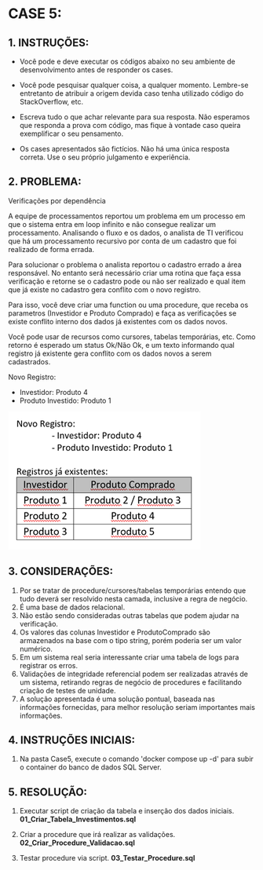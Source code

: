 # CASE 5:

## 1. INSTRUÇÕES:
- Você pode e deve executar os códigos abaixo no seu ambiente de desenvolvimento antes de responder os cases.

- Você pode pesquisar qualquer coisa, a qualquer momento. Lembre-se entretanto de atribuir a origem devida caso tenha utilizado código do StackOverflow, etc.
 
- Escreva tudo o que achar relevante para sua resposta. Não esperamos que responda a prova com código, mas fique à vontade caso queira exemplificar o seu pensamento.
 
- Os cases apresentados são fictícios. Não há uma única resposta correta. Use o seu próprio julgamento e experiência.

## 2. PROBLEMA:
Verificações por dependência

A equipe de processamentos reportou um problema em um processo em que o sistema entra em loop infinito e  não consegue realizar um processamento.
Analisando o fluxo e os dados, o analista de TI verificou que há um processamento recursivo por conta de um cadastro que foi realizado de forma errada.

Para solucionar o problema o analista reportou o cadastro errado a área responsável.
No entanto será necessário criar uma rotina que faça essa verificação e retorne se o cadastro pode ou não ser realizado e qual item que já existe no cadastro gera conflito com o novo registro.

Para isso, você deve criar uma function ou uma procedure, que receba os parametros (Investidor e Produto Comprado) e faça as verificações se existe conflito interno dos dados já existentes com os dados novos.

Você pode usar de recursos como cursores, tabelas temporárias, etc.
Como retorno é esperado um status Ok/Não Ok, e um texto informando qual registro já existente gera conflito com os dados novos a serem cadastrados.

Novo Registro:
- Investidor: Produto 4
- Produto Investido: Produto 1

![01_img.png](01_img.png)

## 3. CONSIDERAÇÕES:
1. Por se tratar de procedure/cursores/tabelas temporárias entendo que tudo deverá ser resolvido nesta camada, inclusive a regra de negócio.
2. É uma base de dados relacional.
3. Não estão sendo consideradas outras tabelas que podem ajudar na verificação.
4. Os valores das colunas Investidor e ProdutoComprado são armazenados na base com o tipo string, porém poderia ser um valor numérico.
5. Em um sistema real seria interessante criar uma tabela de logs para registrar os erros.
6. Validações de integridade referencial podem ser realizadas através de um sistema, retirando regras de negócio de procedures e facilitando criação de testes de unidade.
7. A solução apresentada é uma solução pontual, baseada nas informações fornecidas, para melhor resolução seriam importantes mais informações.

## 4. INSTRUÇÕES INICIAIS:
1. Na pasta Case5, execute o comando 'docker compose up -d' para subir o container do banco de dados SQL Server.

## 5. RESOLUÇÃO:
1. Executar script de criação da tabela e inserção dos dados iniciais.
   **01_Criar_Tabela_Investimentos.sql**

2. Criar a procedure que irá realizar as validações.
   **02_Criar_Procedure_Validacao.sql**

3. Testar procedure via script.
   **03_Testar_Procedure.sql**
    